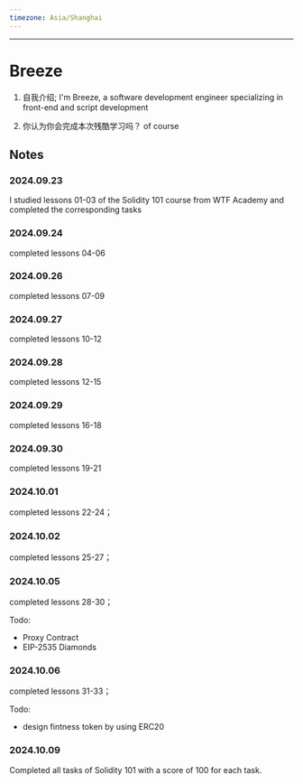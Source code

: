 ```yaml
---
timezone: Asia/Shanghai
---
```


---

# Breeze

1. 自我介绍; 
I'm Breeze, a software development engineer specializing in front-end and script development

2. 你认为你会完成本次残酷学习吗？
of course 
   
## Notes

<!-- Content_START -->

### 2024.09.23
I studied lessons 01-03 of the Solidity 101 course from WTF Academy and completed the corresponding tasks
### 2024.09.24
completed lessons 04-06
### 2024.09.26
completed lessons 07-09
### 2024.09.27
completed lessons 10-12
### 2024.09.28
completed lessons 12-15
### 2024.09.29
completed lessons 16-18
### 2024.09.30
completed lessons 19-21
### 2024.10.01
completed lessons 22-24；
### 2024.10.02
completed lessons 25-27；
### 2024.10.05
completed lessons 28-30；

Todo:
- Proxy Contract
- EIP-2535 Diamonds
### 2024.10.06
completed lessons 31-33；

Todo:
- design fintness token by using ERC20

### 2024.10.09
Completed all tasks of Solidity 101 with a score of 100 for each task.



<!-- Content_END -->
